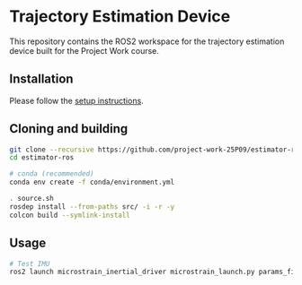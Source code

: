 # Trajectory Estimation Device

This repository contains the ROS2 workspace for the trajectory estimation device built for the Project Work course.

## Installation

Please follow the [setup instructions](doc/SETUP.md).

## Cloning and building

```bash
git clone --recursive https://github.com/project-work-25P09/estimator-ros estimator-ros
cd estimator-ros

# conda (recommended)
conda env create -f conda/environment.yml

. source.sh
rosdep install --from-paths src/ -i -r -y
colcon build --symlink-install
```

## Usage

```bash
# Test IMU
ros2 launch microstrain_inertial_driver microstrain_launch.py params_file:=config/imu_params.yml
```
